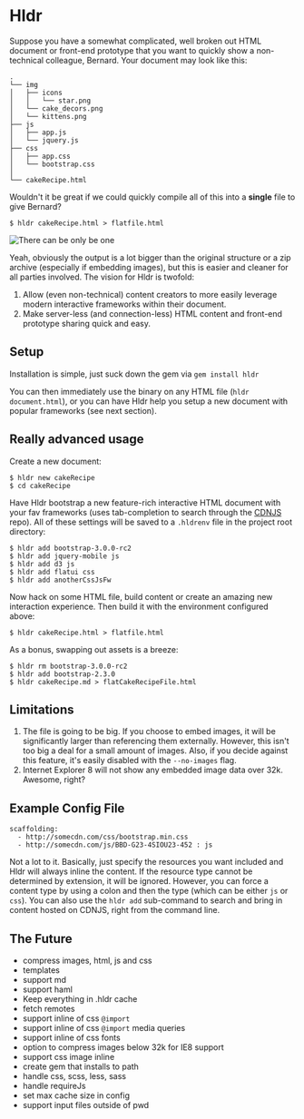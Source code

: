 # Hldr
Suppose you have a somewhat complicated, well broken out HTML document or front-end prototype that you want to quickly show a non-technical colleague, Bernard. Your document may look like this:

    .
    └── img
    │   ├── icons
    │   │   └── star.png
    │   └── cake_decors.png
    │   └── kittens.png
    ├── js
    │   ├── app.js
    │   └── jquery.js
    ├── css
    │   ├── app.css
    │   └── bootstrap.css
    │
    └── cakeRecipe.html

Wouldn't it be great if we could quickly compile all of this into a **single** file to give Bernard?

    $ hldr cakeRecipe.html > flatfile.html

![There can be only be one](http://i.imgflip.com/4cgiz.jpg)

Yeah, obviously the output is a lot bigger than the original structure or a zip archive (especially if embedding images), but this is easier and cleaner for all parties involved. The vision for Hldr is twofold:

1. Allow (even non-technical) content creators to more easily leverage modern interactive frameworks within their document.
1. Make server-less (and connection-less) HTML content and front-end prototype sharing quick and easy.

## Setup

Installation is simple, just suck down the gem via `gem install hldr`

You can then immediately use the binary on any HTML file (`hldr document.html`), or you can have Hldr help you setup a new document with popular frameworks (see next section).

## Really advanced usage

Create a new document:

    $ hldr new cakeRecipe
    $ cd cakeRecipe

Have Hldr bootstrap a new feature-rich interactive HTML document with your fav frameworks (uses tab-completion to search through the [CDNJS](http://cdnjs.com/) repo). All of these settings will be saved to a `.hldrenv` file in the project root directory:

    $ hldr add bootstrap-3.0.0-rc2 
    $ hldr add jquery-mobile js
    $ hldr add d3 js
    $ hldr add flatui css
    $ hldr add anotherCssJsFw

Now hack on some HTML file, build content or create an amazing new interaction experience. Then build it with the environment configured above:

    $ hldr cakeRecipe.html > flatfile.html

As a bonus, swapping out assets is a breeze: 

    $ hldr rm bootstrap-3.0.0-rc2
    $ hldr add bootstrap-2.3.0
    $ hldr cakeRecipe.md > flatCakeRecipeFile.html


## Limitations

1. The file is going to be big. If you choose to embed images, it will be significantly larger than referencing them externally. However, this isn't too big a deal for a small amount of images. Also, if you decide against this feature, it's easily disabled with the `--no-images` flag.
1. Internet Explorer 8 will not show any embedded image data over 32k. Awesome, right? 

## Example Config File

    scaffolding:
      - http://somecdn.com/css/bootstrap.min.css
      - http://somecdn.com/js/BBD-G23-4SIOU23-452 : js

Not a lot to it. Basically, just specify the resources you want included and Hldr will always inline the content. If the resource type cannot be determined by extension, it will be ignored. However, you can force a content type by using a colon and then the type (which can be either `js` or `css`). You can also use the `hldr add` sub-command to search and bring in content hosted on CDNJS, right from the command line.

## The Future
* compress images, html, js and css 
* templates
* support md
* support haml
* Keep everything in .hldr cache
* fetch remotes
* support inline of css `@import`
* support inline of css `@import` media queries
* support inline of css fonts 
* option to compress images below 32k for IE8 support
* support css image inline
* create gem that installs to path
* handle css, scss, less, sass
* handle requireJs
* set max cache size in config
* support input files outside of pwd

